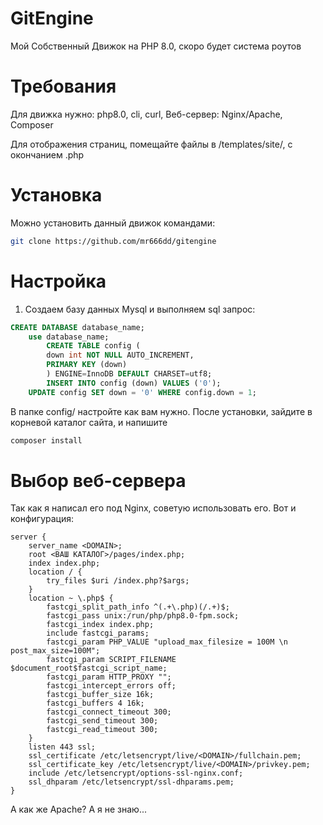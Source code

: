 # GitEngine
Мой Собственный Движок на PHP 8.0, скоро будет система роутов
# Требования
Для движка нужно: php8.0, cli, curl, Веб-сервер: Nginx/Apache, Composer

Для отображения страниц, помещайте файлы в /templates/site/, с окончанием .php

# Установка

Можно установить данный движок командами:

```bash
git clone https://github.com/mr666dd/gitengine 
```

# Настройка
1. Создаем базу данных Mysql и выполняем sql запрос:

```sql
CREATE DATABASE database_name;
	use database_name;
    	CREATE TABLE config (
    	down int NOT NULL AUTO_INCREMENT,
    	PRIMARY KEY (down)
    	) ENGINE=InnoDB DEFAULT CHARSET=utf8;
    	INSERT INTO config (down) VALUES ('0');
	UPDATE config SET down = '0' WHERE config.down = 1;
```

В папке config/ настройте как вам нужно. 
После установки, зайдите в корневой каталог сайта, и напишите

```bash
composer install
```

# Выбор веб-сервера

  Так как я написал его под Nginx, советую использовать его. Вот и конфигурация:
  
 
```
server {
	server_name <DOMAIN>;
	root <ВАШ КАТАЛОГ>/pages/index.php;
	index index.php;
    location / {
        try_files $uri /index.php?$args;
    }
    location ~ \.php$ {
        fastcgi_split_path_info ^(.+\.php)(/.+)$;
        fastcgi_pass unix:/run/php/php8.0-fpm.sock;
        fastcgi_index index.php;
        include fastcgi_params;
        fastcgi_param PHP_VALUE "upload_max_filesize = 100M \n post_max_size=100M";
        fastcgi_param SCRIPT_FILENAME $document_root$fastcgi_script_name;
        fastcgi_param HTTP_PROXY "";
        fastcgi_intercept_errors off;
        fastcgi_buffer_size 16k;
        fastcgi_buffers 4 16k;
        fastcgi_connect_timeout 300;
        fastcgi_send_timeout 300;
        fastcgi_read_timeout 300;
    }
    listen 443 ssl; 
    ssl_certificate /etc/letsencrypt/live/<DOMAIN>/fullchain.pem; 
    ssl_certificate_key /etc/letsencrypt/live/<DOMAIN>/privkey.pem;
    include /etc/letsencrypt/options-ssl-nginx.conf;
    ssl_dhparam /etc/letsencrypt/ssl-dhparams.pem; 
}
```

А как же Apache? А я не знаю...
